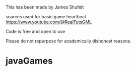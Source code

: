 This has been made by James Shufelt

sources used for basic game heartbeat
https://www.youtube.com/@RealTutsGML

Code is free and open to use

Please do not repurpose for academically dishonest reasons.

# javaGames
